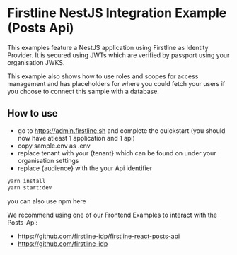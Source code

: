 # Firstline NestJS Integration Example (Posts Api)

This examples feature a NestJS application using Firstline as Identity Provider. It is secured using JWTs which are verified by passport using your organisation JWKS.

This example also shows how to use roles and scopes for access management and has placeholders for where you could fetch your users if you choose to connect this sample with a database.

## How to use

- go to https://admin.firstline.sh and complete the quickstart (you should now have atleast 1 application and 1 api)
- copy sample.env as .env
- replace tenant with your {tenant} which can be found on under your organisation settings
- replace {audience} with the your Api identifier

```bash
yarn install
yarn start:dev
```

you can also use npm here

We recommend using one of our Frontend Examples to interact with the Posts-Api:

- https://github.com/firstline-idp/firstline-react-posts-api
- https://github.com/firstline-idp

